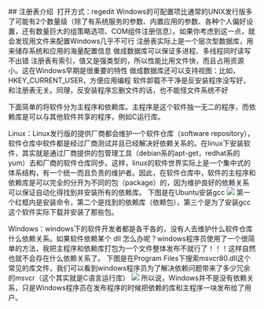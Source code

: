 ## 注册表介绍 
打开方式：regedit
Windows的可配置项比通常的UNIX发行版多了可能有2个数量级（除了有系统服务的参数、内置应用的参数、各种个人偏好设置，还有数量巨大的组策略选项、COM组件注册信息）。如果你考虑到这一点，就会发现用文件来配置Windows几乎不可行
注册表实际上是一个层次型数据库，用来储存系统和应用的海量配置信息
做成数据库可以保证多进程、多线程同时读写不出错
注册表有索引，值又是强类型的，所以性能比用文件快，而且占用资源小。这在Windows早期是很重要的特性
做成数据库还可以支持视图：比如，HKEY_CURRENT_USER，方便应用编程
软件卸载不干净是反安装程序没写好，和注册表无关。同理，反安装程序忘删文件的话，也不能怪文件系统不好




下面简单的将软件分为主程序和依赖库。主程序是这个软件独一无二的程序，而依赖库是可以与其他软件共享的程序，例如C运行库。


Linux：Linux发行版的提供厂商都会维护一个软件仓库（software repository），软件仓库中软件都是经过厂商测试并且已经解决好依赖关系的。在linux下安装软件，其实就是通过厂商提供的包管理工具（debian系的apt-get，redhat系的yum）去和厂商的软件仓库同步。这样，linux的软件世界实际上是一个集中式的体系结构，有一个统一而且负责的维护者。因此，在软件仓库中，软件的主程序和依赖库是可以完全的分开为不同的包（package）的，因为维护良好的依赖关系可以保证自动化得找到并安装所有的依赖库。
下图是在Ubuntu安装gcc
![](https://sunxvming.com/imgs/0.0024645491503179073.png)
第一个红框内是安装命令，第二个是找到的依赖库（依赖包），第三个是为了安装gcc这个软件实际下载并安装了那些包。



Windows：windows下的软件开发者都是各干各的，没有人去维护什么软件仓库什么依赖关系。如果软件依赖某个 dll 怎么办呢？windows程序员使用了一个很简单的方法，我把主程序和依赖库打包为一个文件整体发布不就行了！！！这样自然也就不会存在什么依赖关系了。
下图是在Program Files下搜索msvcr80.dll这个常见的库文件，我们可以看到windows程序员为了解决依赖问题带来了多少冗余的msvcr（这个其实就是C语言运行库）
![](https://sunxvming.com/imgs/11942b0f-3ca2-4b04-8cf1-7fd70958b318.jpg)
所以说，Windows并不是没有依赖关系，只是Windows程序员在发布程序的时候把依赖的库和主程序一块发布给了用户。





